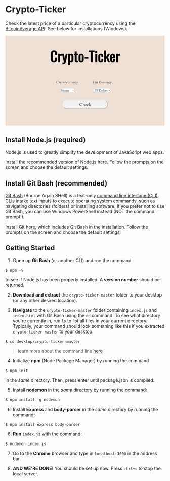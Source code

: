 # Crypto-Ticker
Check the latest price of a particular cryptocurrency using the [BitcoinAverage API](https://apiv2.bitcoinaverage.com/)! See below for installations (Windows).

![Crypto-Ticker Local Image](images/crypto-ticker.png)

## Install Node.js (required)
Node.js is used to greatly simplify the development of JavaScript web apps.

Install the recommended version of Node.js [here](https://nodejs.org/en/). Follow the prompts on the screen and choose the default settings.

## Install Git Bash (recommended)
[Git Bash](https://www.atlassian.com/git/tutorials/git-bash) (Bourne Again SHell) is a text-only [command line interface (CLI)](https://www.w3schools.com/whatis/whatis_cli.asp). CLIs intake text inputs to execute operating system commands, such as navigating directories (folders) or installing software. If you prefer not to use Git Bash, you can use Windows PowerShell instead (NOT the command prompt!).

Install Git [here](https://git-scm.com/downloads), which includes Git Bash in the installation. Follow the prompts on the screen and choose the default settings.

## Getting Started
1. Open up **Git Bash** (or another CLI) and run the command
```shell
$ npm -v
```
to see if Node.js has been properly installed. A **version number** should be returned.

2. **Download and extract** the `crypto-ticker-master` folder to your desktop (or any other desired location).

3. **Navigate** to the `crypto-ticker-master` folder containing `index.js` and `index.html` with Git Bash using the `cd` command. To see what directory you're currently in, run `ls` to list all files in your current directory. Typically, your command should look something like this if you extracted `crypto-ticker-master` to your desktop:
```shell
$ cd desktop/crypto-ticker-master
```
> learn more about the command line [here](https://www.w3schools.com/whatis/whatis_cli.asp)

4. Initialize **npm** (Node Package Manager) by running the command
```shell
$ npm init
```
in the *same* directory. Then, press enter until package.json is compiled.

5. Install **nodemon** in the *same* directory by running the command:
```shell
$ npm install -g nodemon
```

6. Install **Express** and **body-parser** in the *same* directory by running the command:
```shell
$ npm install express body-parser
```

6. **Run** `index.js` with the command:
```shell
$ nodemon index.js
```

7. Go to the **Chrome** browser and type in `localhost:3000` in the address bar.

8. **AND WE'RE DONE!** You should be set up now. Press `ctrl+c` to stop the local server.
